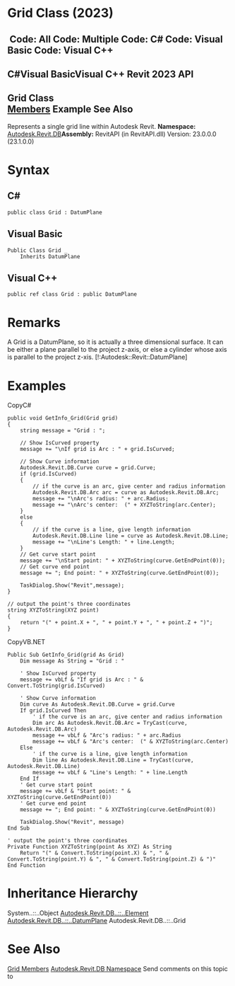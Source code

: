 # Grid Class (2023)

﻿
 Code: All Code: Multiple Code: C# Code: Visual Basic Code: Visual C++   
---  
C#Visual BasicVisual C++
Revit 2023 API  
---  
Grid Class  
[Members](be00b425-1fe5-23a2-fea6-f3a2976f4402.md "Grid Members") Example See Also  
---  
Represents a single grid line within Autodesk Revit. 
**Namespace:** [Autodesk.Revit.DB](87546ba7-461b-c646-cbb1-2cb8f5bff8b2.md "Autodesk.Revit.DB Namespace")**Assembly:** RevitAPI (in RevitAPI.dll) Version: 23.0.0.0 (23.1.0.0)
# Syntax
C#  
---  
```text
public class Grid : DatumPlane
```
  
Visual Basic  
---  
```text
Public Class Grid _
	Inherits DatumPlane
```
  
Visual C++  
---  
```text
public ref class Grid : public DatumPlane
```
  
# Remarks
A Grid is a DatumPlane, so it is actually a three dimensional surface. It can be either a plane parallel to the project z-axis, or else a cylinder whose axis is parallel to the project z-xis. [!:Autodesk::Revit::DatumPlane]
# Examples
CopyC#
```text
public void GetInfo_Grid(Grid grid)
{
    string message = "Grid : ";

    // Show IsCurved property
    message += "\nIf grid is Arc : " + grid.IsCurved;

    // Show Curve information
    Autodesk.Revit.DB.Curve curve = grid.Curve;
    if (grid.IsCurved)
    {
        // if the curve is an arc, give center and radius information
        Autodesk.Revit.DB.Arc arc = curve as Autodesk.Revit.DB.Arc;
        message += "\nArc's radius: " + arc.Radius;
        message += "\nArc's center:  (" + XYZToString(arc.Center);
    }
    else
    {
        // if the curve is a line, give length information
        Autodesk.Revit.DB.Line line = curve as Autodesk.Revit.DB.Line;
        message += "\nLine's Length: " + line.Length;
    }
    // Get curve start point
    message += "\nStart point: " + XYZToString(curve.GetEndPoint(0));
    // Get curve end point
    message += "; End point: " + XYZToString(curve.GetEndPoint(0));

    TaskDialog.Show("Revit",message);
}

// output the point's three coordinates
string XYZToString(XYZ point)
{
    return "(" + point.X + ", " + point.Y + ", " + point.Z + ")";
}
```

CopyVB.NET
```text
Public Sub GetInfo_Grid(grid As Grid)
    Dim message As String = "Grid : "

    ' Show IsCurved property
    message += vbLf & "If grid is Arc : " & Convert.ToString(grid.IsCurved)

    ' Show Curve information
    Dim curve As Autodesk.Revit.DB.Curve = grid.Curve
    If grid.IsCurved Then
        ' if the curve is an arc, give center and radius information
        Dim arc As Autodesk.Revit.DB.Arc = TryCast(curve, Autodesk.Revit.DB.Arc)
        message += vbLf & "Arc's radius: " + arc.Radius
        message += vbLf & "Arc's center:  (" & XYZToString(arc.Center)
    Else
        ' if the curve is a line, give length information
        Dim line As Autodesk.Revit.DB.Line = TryCast(curve, Autodesk.Revit.DB.Line)
        message += vbLf & "Line's Length: " + line.Length
    End If
    ' Get curve start point
    message += vbLf & "Start point: " & XYZToString(curve.GetEndPoint(0))
    ' Get curve end point
    message += "; End point: " & XYZToString(curve.GetEndPoint(0))

    TaskDialog.Show("Revit", message)
End Sub

' output the point's three coordinates
Private Function XYZToString(point As XYZ) As String
    Return "(" & Convert.ToString(point.X) & ", " & Convert.ToString(point.Y) & ", " & Convert.ToString(point.Z) & ")"
End Function
```

# Inheritance Hierarchy
System..::..Object [Autodesk.Revit.DB..::..Element](eb16114f-69ea-f4de-0d0d-f7388b105a16.md "Element Class") [Autodesk.Revit.DB..::..DatumPlane](3e0a6725-ee40-c4d5-839f-b7720c1fe2af.md "DatumPlane Class") Autodesk.Revit.DB..::..Grid
# See Also
[Grid Members](be00b425-1fe5-23a2-fea6-f3a2976f4402.md "Grid Members")
[Autodesk.Revit.DB Namespace](87546ba7-461b-c646-cbb1-2cb8f5bff8b2.md "Autodesk.Revit.DB Namespace")
Send comments on this topic to 